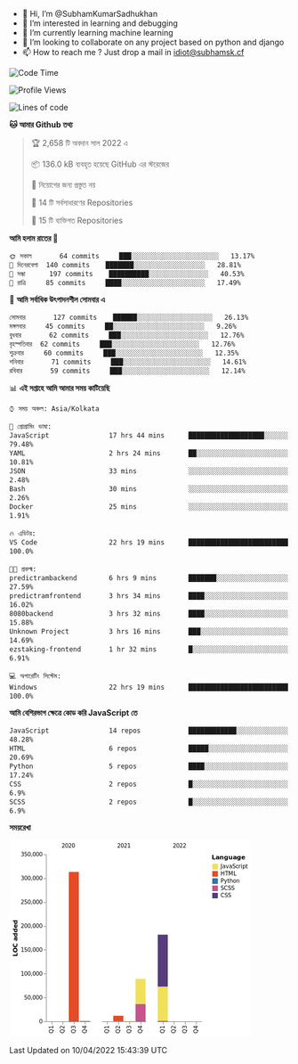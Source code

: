 - 👋 Hi, I’m @SubhamKumarSadhukhan
- 👀 I’m interested in learning and debugging
- 🌱 I’m currently learning machine learning
- 💞️ I’m looking to collaborate on any project based on python and django
- 📫 How to reach me ?
      Just drop a mail in idiot@subhamsk.cf

<!---
SubhamKumarSadhukhan/SubhamKumarSadhukhan is a ✨ special ✨ repository because its `README.md` (this file) appears on your GitHub profile.
You can click the Preview link to take a look at your changes.
--->


<!--START_SECTION:waka-->
![Code Time](http://img.shields.io/badge/Code%20Time-409%20hrs%2044%20mins-blue)

![Profile Views](http://img.shields.io/badge/%E0%A6%AA%E0%A7%8D%E0%A6%B0%E0%A7%8B%E0%A6%AB%E0%A6%BE%E0%A6%87%E0%A6%B2%20%E0%A6%A6%E0%A6%B0%E0%A7%8D%E0%A6%B6%E0%A6%A8-1-blue)

![Lines of code](https://img.shields.io/badge/%E0%A6%B9%E0%A7%8D%E0%A6%AF%E0%A6%BE%E0%A6%B2%E0%A7%8B%20%E0%A6%93%E0%A6%AF%E0%A6%BC%E0%A6%BE%E0%A6%B0%E0%A7%8D%E0%A6%B2%E0%A7%8D%E0%A6%A1%20%E0%A6%A5%E0%A7%87%E0%A6%95%E0%A7%87%20%E0%A6%86%E0%A6%AE%E0%A6%BF%20%E0%A6%B2%E0%A6%BF%E0%A6%96%E0%A7%87%E0%A6%9B%E0%A6%BF-598%20Thousand%20%E0%A6%95%E0%A7%8B%E0%A6%A1%E0%A7%87%E0%A6%B0%20%E0%A6%B2%E0%A6%BE%E0%A6%87%E0%A6%A8-blue)

**🐱 আমার Github তথ্য** 

> 🏆 2,658 টি অবদান সাল 2022 এ
 > 
> 📦 136.0 kB ব্যবহৃত হয়েছে GitHub এর স্টরেজের 
 > 
> 🚫 নিয়োগের জন্য প্রস্তুত নয়
 > 
> 📜 14 টি সর্বসাধারণের Repositories 
 > 
> 🔑 15 টি ব্যক্তিগত Repositories  
 > 
**আমি হলাম রাতের 🦉** 

```text
🌞 সকাল       64 commits     ███░░░░░░░░░░░░░░░░░░░░░░   13.17% 
🌆 দিনেরবেলা  140 commits    ███████░░░░░░░░░░░░░░░░░░   28.81% 
🌃 সন্ধা      197 commits    ██████████░░░░░░░░░░░░░░░   40.53% 
🌙 রাত্রি     85 commits     ████░░░░░░░░░░░░░░░░░░░░░   17.49%

```
📅 **আমি সর্বাধিক উৎপাদনশীল সোমবার এ** 

```text
সোমবার       127 commits    ██████░░░░░░░░░░░░░░░░░░░   26.13% 
মঙ্গলবার     45 commits     ██░░░░░░░░░░░░░░░░░░░░░░░   9.26% 
বুধবার       62 commits     ███░░░░░░░░░░░░░░░░░░░░░░   12.76% 
বৃহস্পতিবার  62 commits     ███░░░░░░░░░░░░░░░░░░░░░░   12.76% 
শুক্রবার     60 commits     ███░░░░░░░░░░░░░░░░░░░░░░   12.35% 
শনিবার       71 commits     ███░░░░░░░░░░░░░░░░░░░░░░   14.61% 
রবিবার       59 commits     ███░░░░░░░░░░░░░░░░░░░░░░   12.14%

```


📊 **এই সপ্তাহে আমি আমার সময় কাটিয়েছি** 

```text
⌚︎ সময় অঞ্চল: Asia/Kolkata

💬 প্রোগ্রামিং ভাষা: 
JavaScript               17 hrs 44 mins      ███████████████████░░░░░░   79.48% 
YAML                     2 hrs 24 mins       ██░░░░░░░░░░░░░░░░░░░░░░░   10.81% 
JSON                     33 mins             ░░░░░░░░░░░░░░░░░░░░░░░░░   2.48% 
Bash                     30 mins             ░░░░░░░░░░░░░░░░░░░░░░░░░   2.26% 
Docker                   25 mins             ░░░░░░░░░░░░░░░░░░░░░░░░░   1.91%

🔥 এডিটর: 
VS Code                  22 hrs 19 mins      █████████████████████████   100.0%

🐱‍💻 প্রকল্ম: 
predictrambackend        6 hrs 9 mins        ███████░░░░░░░░░░░░░░░░░░   27.59% 
predictramfrontend       3 hrs 34 mins       ████░░░░░░░░░░░░░░░░░░░░░   16.02% 
8080backend              3 hrs 32 mins       ████░░░░░░░░░░░░░░░░░░░░░   15.88% 
Unknown Project          3 hrs 16 mins       ███░░░░░░░░░░░░░░░░░░░░░░   14.69% 
ezstaking-frontend       1 hr 32 mins        █░░░░░░░░░░░░░░░░░░░░░░░░   6.91%

💻 অপারেটিং সিস্টেম: 
Windows                  22 hrs 19 mins      █████████████████████████   100.0%

```

**আমি বেশিরভাগ ক্ষেত্রে কোড করি JavaScript তে** 

```text
JavaScript               14 repos            ████████████░░░░░░░░░░░░░   48.28% 
HTML                     6 repos             █████░░░░░░░░░░░░░░░░░░░░   20.69% 
Python                   5 repos             ████░░░░░░░░░░░░░░░░░░░░░   17.24% 
CSS                      2 repos             █░░░░░░░░░░░░░░░░░░░░░░░░   6.9% 
SCSS                     2 repos             █░░░░░░░░░░░░░░░░░░░░░░░░   6.9%

```


**সময়রেখা**

![Chart not found](https://raw.githubusercontent.com/SubhamKumarSadhukhan/SubhamKumarSadhukhan/main/charts/bar_graph.png) 


 Last Updated on 10/04/2022 15:43:39 UTC
<!--END_SECTION:waka-->
